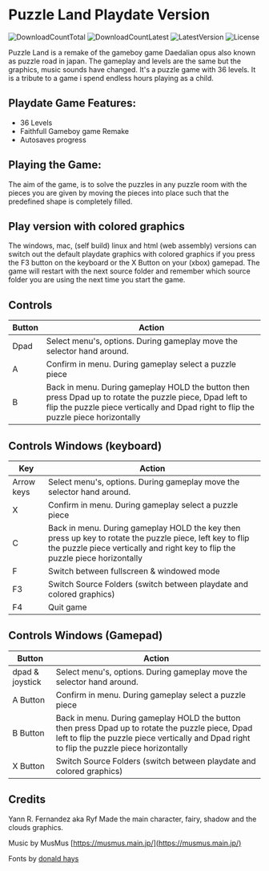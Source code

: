 # Puzzle Land Playdate Version
![DownloadCountTotal](https://img.shields.io/github/downloads/joyrider3774/puzzleland_playdate/total?label=total%20downloads&style=plastic) ![DownloadCountLatest](https://img.shields.io/github/downloads/joyrider3774/puzzleland_playdate/latest/total?style=plastic) ![LatestVersion](https://img.shields.io/github/v/tag/joyrider3774/puzzleland_playdate?label=Latest%20version&style=plastic) ![License](https://img.shields.io/github/license/joyrider3774/puzzleland_playdate?style=plastic)

Puzzle Land is a remake of the gameboy game Daedalian opus also known as puzzle road in japan. The gameplay and levels are the same but the graphics, music sounds have changed. It's a puzzle game with 36 levels. It is a tribute to a game i spend endless hours playing as a child.

## Playdate Game Features:
- 36 Levels
- Faithfull Gameboy game Remake
- Autosaves progress

## Playing the Game:
The aim of the game, is to solve the puzzles in any puzzle room with the pieces you are given by moving the pieces into place such that the predefined shape is completely filled.

## Play version with colored graphics
The windows, mac, (self build) linux and html (web assembly) versions can switch out the default playdate graphics with colored graphics if you press the F3 button on the keyboard or the X Button on your (xbox) gamepad. 
The game will restart with the next source folder and remember which source folder you are using the next time you start the game.

## Controls 
| Button | Action |
| ------ | ------ |
| Dpad | Select menu's, options. During gameplay move the selector hand around. |
| A | Confirm in menu. During gameplay select a puzzle piece |
| B | Back in menu. During gameplay HOLD the button then press Dpad up to rotate the puzzle piece, Dpad left to flip the puzzle piece vertically and Dpad right to flip the puzzle piece horizontally |

## Controls Windows (keyboard)
| Key | Action |
| ------ | ------ |
| Arrow keys | Select menu's, options. During gameplay move the selector hand around. |
| X | Confirm in menu. During gameplay select a puzzle piece |
| C | Back in menu. During gameplay HOLD the key then press up key to rotate the puzzle piece, left key to flip the puzzle piece vertically and right key to flip the puzzle piece horizontally  |
| F | Switch between fullscreen & windowed mode |
| F3 | Switch Source Folders (switch between playdate and colored graphics) |
| F4 | Quit game |

## Controls Windows (Gamepad)
| Button | Action |
| ------ | ------ |
| dpad & joystick | Select menu's, options. During gameplay move the selector hand around. |
| A Button | Confirm in menu. During gameplay select a puzzle piece |
| B Button | Back in menu. During gameplay HOLD the button then press Dpad up to rotate the puzzle piece, Dpad left to flip the puzzle piece vertically and Dpad right to flip the puzzle piece horizontally |
| X Button | Switch Source Folders (switch between playdate and colored graphics) |

## Credits
Yann R. Fernandez aka Ryf Made the main character, fairy, shadow and the clouds graphics.

Music by MusMus [https://musmus.main.jp/](https://musmus.main.jp/)

Fonts by [donald hays](https://devforum.play.date/t/some-small-fonts/1356)

